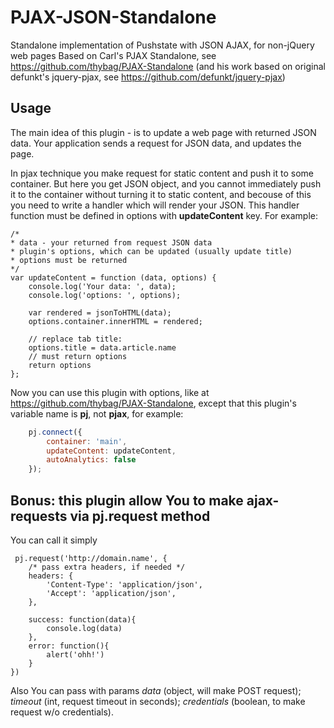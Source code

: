 # PJAX-JSON-Standalone
Standalone implementation of Pushstate with JSON AJAX, for non-jQuery web pages
Based on Carl's PJAX Standalone, see https://github.com/thybag/PJAX-Standalone (and his work based on original defunkt's jquery-pjax, see https://github.com/defunkt/jquery-pjax)

## Usage
The main idea of this plugin - is to update a web page with returned JSON data. Your application sends a request for JSON data, and updates the page. 

In pjax technique you make request for static content and push it to some container. But here you get JSON object, and you cannot immediately push it to the container without turning it to static content, and becouse of this you need to write a handler which will render your JSON. This handler function must be defined  in options with **updateContent** key. For example:
```
/*
* data - your returned from request JSON data
* plugin's options, which can be updated (usually update title)
* options must be returned
*/
var updateContent = function (data, options) {
	console.log('Your data: ', data);
	console.log('options: ', options);
	
	var rendered = jsonToHTML(data);
    options.container.innerHTML = rendered;
	
	// replace tab title:
	options.title = data.article.name
	// must return options
	return options
};
```
Now you can use this plugin with options, like at https://github.com/thybag/PJAX-Standalone, except that this plugin's variable name is **pj**, not **pjax**, for example:
```javascript    
    pj.connect({
		container: 'main',
		updateContent: updateContent,
		autoAnalytics: false
	});
```

## Bonus: this plugin allow You to make ajax-requests via pj.request method
You can call it simply
```
 pj.request('http://domain.name', {
	/* pass extra headers, if needed */
	headers: {
		'Content-Type': 'application/json',
		'Accept': 'application/json',
	},

	success: function(data){
		console.log(data)
	},
	error: function(){
		alert('ohh!')
	}
})
```
Also You can pass with params *data* (object, will make POST request);
*timeout* (int, request timeout in seconds);
*credentials* (boolean, to make request w/o credentials).

